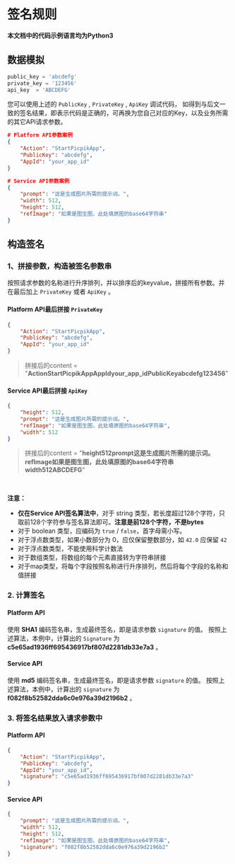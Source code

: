 # 签名规则

**本文档中的代码示例语言均为Python3**

## 数据模拟

```python
public_key = 'abcdefg'
private_key = '123456'
api_key  = 'ABCDEFG'
```

您可以使用上述的 `PublicKey` , `PrivateKey` , `ApiKey` 调试代码， 如得到与后文一致的签名结果，即表示代码是正确的，可再换为您自己对应的Key，以及业务所需的其它API请求参数。


```json
# Platform API参数案例
{
    "Action": "StartPicpikApp",
    "PublicKey": "abcdefg",
    "AppId": "your_app_id"
}

# Service API参数案例
{
    "prompt": "这是生成图片所需的提示词。",
    "width": 512,
    "height": 512,
    "refImage": "如果是图生图，此处填原图的base64字符串"
}
```

## 构造签名

### 1、拼接参数，构造被签名参数串

按照请求参数的名称进行升序排列，并以排序后的keyvalue，拼接所有参数。并在最后加上 `PrivateKey` 或者 `ApiKey` 。

#### Platform API最后拼接 `PrivateKey` 
```json
{
    "Action": "StartPicpikApp",
    "PublicKey": "abcdefg",
    "AppId": "your_app_id"
}
```
> 拼接后的content = "**ActionStartPicpikAppAppIdyour_app_idPublicKeyabcdefg123456**"

#### Service API最后拼接 `ApiKey` 
```json
{
    "height": 512,
    "prompt": "这是生成图片所需的提示词。",
    "refImage": "如果是图生图，此处填原图的base64字符串",
    "width": 512
}
```
> 拼接后的content = "**height512prompt这是生成图片所需的提示词。refImage如果是图生图，此处填原图的base64字符串width512ABCDEFG**"

<br>

**注意：**
- **仅在Service API签名算法中**，对于 string 类型，若长度超过128个字符，只取前128个字符参与签名算法即可。**注意是前128个字符，不是bytes**
- 对于 boolean 类型，应编码为 `true` / `false`，首字母需小写。
- 对于浮点数类型，如果小数部分为 0，应仅保留整数部分，如 `42.0` 应保留 `42`
- 对于浮点数类型，不能使用科学计数法
- 对于数组类型，将数组的每个元素直接转为字符串拼接
- 对于map类型，将每个字段按照名称进行升序排列，然后将每个字段的名称和值拼接

### 2. 计算签名

#### Platform API

使用 **SHA1** 编码签名串，生成最终签名，即是请求参数 `signature` 的值。
按照上述算法，本例中，计算出的 `Signature` 为 **c5e65ad1936ff695436917bf807d2281db33e7a3** 。

#### Service API

使用 **md5** 编码签名串，生成最终签名，即是请求参数 `signature` 的值。
按照上述算法，本例中，计算出的 `signature` 为 **f082f8b52582dda6c0e976a39d2196b2** 。

### 3. 将签名结果放入请求参数中
#### Platform API

```json
{
    "Action": "StartPicpikApp",
    "PublicKey": "abcdefg",
    "AppId": "your_app_id",
    "signature": "c5e65ad1936ff695436917bf807d2281db33e7a3"
}
```

#### Service API

```json
{
    "prompt": "这是生成图片所需的提示词。",
    "width": 512,
    "height": 512,
    "refImage": "如果是图生图，此处填原图的base64字符串",
    "signature": "f082f8b52582dda6c0e976a39d2196b2"
}
```

